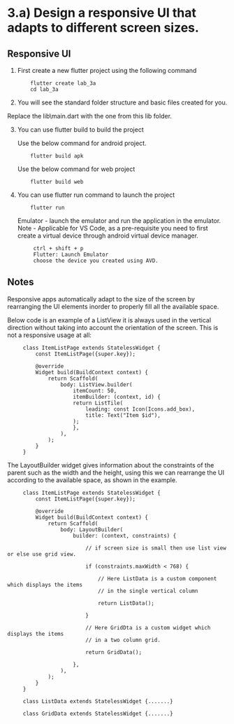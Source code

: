 # 3.a) Design a responsive UI that adapts to different screen sizes.
## Responsive UI 

1. First create a new flutter project using the following command 

    ```
        flutter create lab_3a 
        cd lab_3a
    ```

2. You will see the standard folder structure and basic files created for you.

Replace the lib\main.dart with the one from this lib folder.

3. You can use flutter build to build the project 

    Use the below command for android project.
    ```
        flutter build apk 

    ```
    Use the below command for web project
    ```
        flutter build web
    ```

4. You can use flutter run command to launch the project 

    ```
        flutter run
    ```

   Emulator - launch the emulator and run the application in the emulator.
   Note - Applicable for VS Code, as a pre-requisite you need to 
   first create a virtual device through android virtual device manager.
   ``` 
        ctrl + shift + p
        Flutter: Launch Emulator 
        choose the device you created using AVD.
   ```

## Notes 

Responsive apps automatically adapt to the size of the screen by rearranging the UI elements inorder to properly fill all the available space.

Below code is an example of a ListView it is always used in the vertical direction without taking into account the orientation of the screen. This is not a responsive usage at all:

   ```
        class ItemListPage extends StatelessWidget {
            const ItemListPage({super.key});

            @override
            Widget build(BuildContext context) {
                return Scaffold(
                    body: ListView.builder(
                        itemCount: 50,
                        itemBuilder: (context, id) {
                        return ListTile(
                            leading: const Icon(Icons.add_box),
                            title: Text("Item $id"),
                        );
                        },
                    ),
                );
            }
        }
   ```

The LayoutBuilder widget gives information about the constraints of the parent such as the width and the height, using this we can rearrange the UI according to the available space, as shown in the example.

   ```
        class ItemListPage extends StatelessWidget {
            const ItemListPage({super.key});

            @override
            Widget build(BuildContext context) {
                return Scaffold(
                    body: LayoutBuilder(
                        builder: (context, constraints) {
                            
                            // if screen size is small then use list view or else use grid view. 

                            if (constraints.maxWidth < 768) {
                            
                                // Here ListData is a custom component which displays the items 
                                // in the single vertical column
                            
                                return ListData(); 
                            
                            }

                            // Here GridDta is a custom widget which displays the items 
                            // in a two column grid.
                            
                            return GridData();

                        },
                    ),
                );
            }
        }

        class ListData extends StatelessWidget {.......}

        class GridData extends StatelessWidget {.......}
   ```